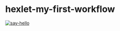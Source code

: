 # hexlet-my-first-workflow
[![say-hello](https://github.com/Prog273/hexlet-my-first-workflow/actions/workflows/say-hello.yml/badge.svg)](https://github.com/Prog273/hexlet-my-first-workflow/actions/workflows/say-hello.yml)
